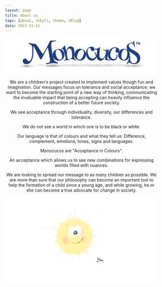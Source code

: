 ```yaml
---
layout: page
title: About us
tags: [about, Jekyll, theme, JBlog]
date: 2017-11-21
---
```


![Logo](../assets/img/logoBig.png)


<p align="center">
We are a children's project created to implement values though fun and imagination. Our messages focus on tolerance and social acceptance; we want to become the starting point of a new way of thinking, communicating the invaluable impact that being accepting can heavily influence the construction of a better future society.
<p align="center">
We see acceptance through individuality, diversity, our differences and tolerance.
<p align="center">
We do not see a world in which one is to be black or white.
<p align="center">
Our language is that of colours and what they tell us:
Difference, complement, emotions, tones, signs and languages.
<p align="center">
Monocucos are "Acceptance in Colours".
<p align="center">
An acceptance which allows us to see new combinations for expressing worlds filled with nuances.
<p align="center">
We are looking to  spread our message to as many children as possible. We are more than sure that our philosophy can become an important tool to help the formation of a child since a young age, and while growing, he or she can become a true advocate for change in society.

![Logo](../assets/img/SOLFOX.png)

